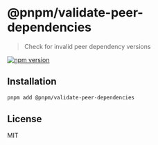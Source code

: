 # @pnpm/validate-peer-dependencies

> Check for invalid peer dependency versions

[![npm version](https://img.shields.io/npm/v/@pnpm/validate-peer-dependencies.svg)](https://www.npmjs.com/package/@pnpm/validate-peer-dependencies)

## Installation

```sh
pnpm add @pnpm/validate-peer-dependencies
```

## License

MIT
